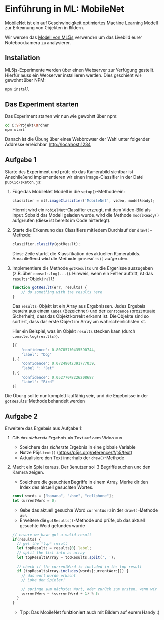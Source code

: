 # Einführung in ML: MobileNet

[MobileNet](https://github.com/tensorflow/tfjs-models/tree/master/mobilenet) ist
ein auf Geschwindigkeit optimiertes Machine Learning Modell zur Erkennung von Objekten in Bildern.

Wir werden das [Modell von ML5js](https://learn.ml5js.org/docs/#/reference/image-classifier) verwenden um das Livebild eurer Notebookkamera zu analysieren.

## Installation

ML5js-Experimente werden über einen Webserver zur Verfügung gestellt.
Hierfür muss ein Webserver installieren werden. Dies geschieht wie gewohnt über NPM:

```bash
npm install
```

## Das Experiment starten

Das Experiment starten wir nun wie gewohnt über npm:

```bash
cd C:\Projekt\Ordner
npm start
```

Danach ist die Übung über einen Webbrowser der Wahl unter folgender Addresse erreichbar:
[http://localhost:1234](http://localhost:1234)

## Aufgabe 1

Starte das Experiment und prüfe ob das Kamerabild sichtbar ist
Anschließend implementieren wir einen Image-Classifier in der  Datei `public/sketch.js`:

1. Füge das MobileNet Modell in die `setup()`-Methode ein:

    ```javascript
    classifier = ml5.imageClassifier('MobileNet', video, modelReady);
    ```

    Hiermit wird ein `MobielNet`-Classifier erzeugt, mit dem Video-Bild als Input. Sobald das Modell geladen wurde, wird die Methode `modelReady()` aufgerufen (diese ist bereits im Code hinterlegt).

2. Starte die Erkennung des Classifiers mit jedem Durchlauf der `draw()`-Methode:

    ```javascript
    classifier.classify(gotResult);
    ```

    Diese Zeile startet die Klassifikation des aktuellen Kamerabilds. Anschließend wird die Methode `gotResults()` aufgerufen.

3. Implementiere die Methode `gotResults` um die Ergenisse auszugeben (z.B. über `console.log(...)`). Hinweis, wenn ein Fehler auftritt, ist das `results`-Objekt `null`!

    ```javascript
    function gotResult(err, results) {
        // do something with the results here
    }
    ```

    Das `results`-Objekt ist ein Array aus Ergebnissen. Jedes Ergebnis besteht aus einem `label` (Bezeichner) und der `confidence` (prozentuale Sicherheit), dass das Objekt korrekt erkannt ist. Die Objekte sind so sortiert, dass das erste Objekt im Array am wahrscheinlichsten ist.
    
    Hier ein Beispiel, was im Objekt `results` stecken kann (durch `console.log(results)`):

    ```javascript
    [{
        "confidence": 0.80705750435590744,
        "label": "Dog"
    },{
        "confidence": 0.07249042391777039,
        "label ": "Cat"
    },{
        "confidence": 0.05277078226208687
        "label": "Bird"
    }]
    ```

Die Übung sollte nun komplett lauffähig sein, und die Ergebnisse in der `gotResults`-Methode behandelt werden

## Aufgabe 2

Erweitere das Ergebnis aus Aufgabe 1:

1. Gib das *sicherste* Ergebnis als Text auf dem Video aus
    * Speichere das *sicherste* Ergebnis in eine globale Variable
    * Nutze P5js `text()` (https://p5js.org/reference/#/p5/text)
    * Aktualisiere den Text innerhalb der `draw()`-Methode

2. Macht ein Spiel daraus. Der Benutzer soll 3 Begriffe suchen und den Kamera zeigen.
    * Speichere die gesuchten Begriffe in einem Array. Merke dir den Index des aktuell gesuchten Wortes.

    ```javascript
    const words = ["banana", "shoe", "cellphone"];
    let currentWord = 0;
    ```

    * Gebe das aktuell gesuchte Word `currentWord` in der `draw()`-Methode aus
    * Erweitere die `gotResults()`-Methode und prüfe, ob das aktuell gesuchte Word gefunden wurde

    ```javascript
    // ensure we have got a valid result
    if(results) {
      // get the *top* result
      let topResults = results[0].label;
      // split the list into an array
      let topResultsArray = topResults.split(', ');
      
      // check if the currentWord is included in the top result
      if (topResultsArray.includes(words[currentWord])) {
        // das wort wurde erkannt
        // Lobe den Spieler!

        // springe zum nächsten Wort, oder zurück zum ersten, wenn wir durch sind
        currentWord = (currentWord + 1) % 3;
      }
    }
    ```

    * Tipp: Das MobileNet funktioniert auch mit Bildern auf eurem Handy :)
